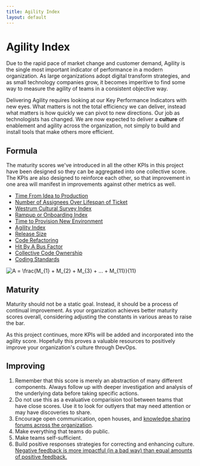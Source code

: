```yaml
---
title: Agility Index
layout: default
---
```

# Agility Index
Due to the rapid pace of market change and customer demand, Agility is the single most important indicator of performance in a modern organization. As large organizations adopt digital transform strategies, and as small technology companies grow, it becomes imperitive to find some way to measure the agility of teams in a consistent objective way.

Delivering Agility requires looking at our Key Performance Indicators with new eyes. What matters is not the total efficiency we can deliver, instead what matters is how quickly we can pivot to new directions. Our job as technologists has changed. We are now expected to deliver a **culture** of enablement and agility across the organization, not simply to build and install tools that make others more efficient.

## Formula
The maturity scores we've introduced in all the other KPIs in this project have been designed so they can be aggregated into one collective score. The KPIs are also designed to reinforce each other, so that improvement in one area will manifest in improvements against other metrics as well.

* [Time From Idea to Production](_kpis/time-from-idea-to-production.md)
* [Number of Assignees Over Lifespan of Ticket](_kpis/assignees-over-lifespan-of-ticket.md)
* [Westrum Cultural Survey Index](_kpis/westrum-cultural-survey.md)
* [Rampup or Onboarding Index](_kpis/ramup.md)
* [Time to Provision New Environment](_kpis/time-to-provision-environment.md)
* [Agility Index](_kpis/agility-index.md)
* [Release Size](_kpis/release-size.md)
* [Code Refactoring](_kpis/code-refactoring.md)
* [Hit By A Bus Factor](_kpis/hit-by-a-bus-factor.md)
* [Collective Code Ownership](_kpis/collective-ownership.md)
* [Coding Standards](_kpis/coding-standards.md)

<img src="https://latex.codecogs.com/gif.latex?A&space;=&space;\frac{M_{1}&space;&plus;&space;M_{2}&space;&plus;&space;M_{3}&space;&plus;&space;...&space;&plus;&space;M_{11}}{11}" title="A = \frac{M_{1} + M_{2} + M_{3} + ... + M_{11}}{11}" />

## Maturity
Maturity should not be a static goal. Instead, it should be a process of continual improvement. As your organization achieves better maturity scores overall, considering adjusting the constants in various areas to raise the bar.

As this project continues, more KPIs will be added and incorporated into the agility score. Hopefully this proves a valuable resources to positively improve your organization's culture through DevOps.

## Improving
1. Remember that this score is merely an abstraction of many different components. Always follow up with deeper investigation and analysis of the underlying data before taking specific actions.
2. Do not use this as a evaluative comparision tool between teams that have close scores. Use it to look for outlyers that may need attention or may have discoveries to share.
3. Encourage open communication, open houses, and [knowledge sharing forums across the organization](https://labs.spotify.com/2014/03/27/spotify-engineering-culture-part-1/).
4. Make everything that teams do public.
5. Make teams self-sufficient.
6. Build positive responses strategies for correcting and enhancing culture. [Negative feedback is more impactful (in a bad way) than equal amounts of positive feedback.](https://hbr.org/2013/03/the-ideal-praise-to-criticism)